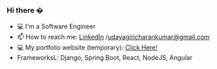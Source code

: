 ### Hi there �
- 💻 I'm a Software Engineer 
- 📫 How to reach me: [LinkedIn](https://www.linkedin.com/in/charan-/) /[udayagiricharankumar@gmail.com](udayagiricharankumar.gmail.com)
- 💻 My portfolio website (temporary): [Click Here!](https://udayagiricharan.netlify.app/#/home)
- FrameworksL: Django, Spring Boot, React, NodeJS, Angular



<!--
**UDAYAGIRICHARAN/UDAYAGIRICHARAN** is a ✨ _special_ ✨ repository because its `README.md` (this file) appears on your GitHub profile.

Here are some ideas to get you started:

- 🔭 I’m currently working on ...
- 🌱 I’m currently learning ...
- 👯 I’m looking to collaborate on ...
- 🤔 I’m looking for help with ...
- 💬 Ask me about ...
- 📫 How to reach me: ...
- 😄 Pronouns: ...
- ⚡ Fun fact: ...
-->
